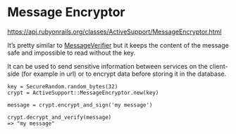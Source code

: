 # Message Encryptor

https://api.rubyonrails.org/classes/ActiveSupport/MessageEncryptor.html

It’s pretty similar to [MessageVerifier](https://api.rubyonrails.org/classes/ActiveSupport/MessageVerifier.html) but it keeps the content of the message safe and impossible to read without the key.

It can be used to send sensitive information between services on the client-side (for example in url) or to encrypt data before storing it in the database.

```
key = SecureRandom.random_bytes(32)
crypt = ActiveSupport::MessageEncryptor.new(key)

message = crypt.encrypt_and_sign('my message')

crypt.decrypt_and_verify(message)
=> "my message"

```
